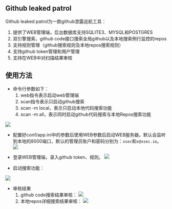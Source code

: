 ## Github leaked patrol

Github leaked patrol为一款github泄露巡航工具：

1. 提供了WEB管理端，后台数据库支持SQLITE3、MYSQL和POSTGRES
1. 双引擎搜索，github code接口搜索全局github以及本地搜索例行监控的repos
1. 支持规则管理（github搜索规则及本地repos搜索规则）
1. 支持github token管理和用户管理
1. 支持在WEB中对扫描结果审核

## 使用方法
- 命令行参数如下：
    1. web指令表示启动web管理端
    1. scan指令表示只启动github搜索
    1. scan -m local，表示只启动本地代码搜索功能
    1. scan -m all，表示同时启动github代码搜索与本地Repos搜索功能

![](http://docs.xsec.io/images/github/paper/usage.png)

- 配置好conf/app.ini中的参数后使用WEB参数后启动WEB服务器。默认会监听到本地的8000端口，默认的管理员账户和密码分别为：`xsec`和`x@xsec.io`。
![](http://docs.xsec.io/images/github/web.png)

- 登录WEB管理端，录入github token、规则。
![](http://docs.xsec.io/images/github/rules.png)

- 启动搜索功能：

![](http://docs.xsec.io/images/github/search.png)

- 审核结果
    1. github code搜索结果审核：
![](http://docs.xsec.io/images/github/report1.png)
    1. 本地repos详细搜索结果审核：
![](http://docs.xsec.io/images/github/report2.png)
